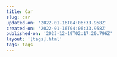 ```yaml
---
title: Car
slug: car
updated-on: '2022-01-16T04:06:33.958Z'
created-on: '2022-01-16T04:06:33.958Z'
published-on: '2023-12-19T02:17:20.796Z'
layout: '[tags].html'
tags: tags
---
```



